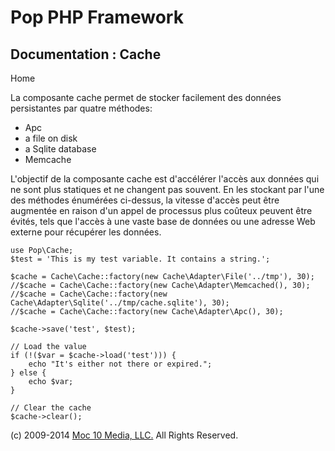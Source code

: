 Pop PHP Framework
=================

Documentation : Cache
---------------------

Home

La composante cache permet de stocker facilement des données
persistantes par quatre méthodes:

-   Apc
-   a file on disk
-   a Sqlite database
-   Memcache

L'objectif de la composante cache est d'accélérer l'accès aux données
qui ne sont plus statiques et ne changent pas souvent. En les stockant
par l'une des méthodes énumérées ci-dessus, la vitesse d'accès peut être
augmentée en raison d'un appel de processus plus coûteux peuvent être
évités, tels que l'accès à une vaste base de données ou une adresse Web
externe pour récupérer les données.

    use Pop\Cache;
    $test = 'This is my test variable. It contains a string.';

    $cache = Cache\Cache::factory(new Cache\Adapter\File('../tmp'), 30);
    //$cache = Cache\Cache::factory(new Cache\Adapter\Memcached(), 30);
    //$cache = Cache\Cache::factory(new Cache\Adapter\Sqlite('../tmp/cache.sqlite'), 30);
    //$cache = Cache\Cache::factory(new Cache\Adapter\Apc(), 30);

    $cache->save('test', $test);

    // Load the value
    if (!($var = $cache->load('test'))) {
        echo "It's either not there or expired.";
    } else {
        echo $var;
    }

    // Clear the cache
    $cache->clear();

\(c) 2009-2014 [Moc 10 Media, LLC.](http://www.moc10media.com) All
Rights Reserved.
